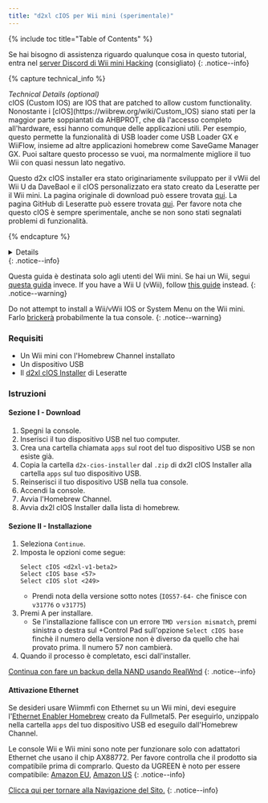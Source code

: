 ```yaml
---
title: "d2xl cIOS per Wii mini (sperimentale)"
---
```


{% include toc title="Table of Contents" %}

Se hai bisogno di assistenza riguardo qualunque cosa in questo tutorial, entra nel [server Discord di Wii mini Hacking](https://discord.gg/6ryxnkS) (consigliato)
{: .notice--info}

{% capture technical_info %}
<summary><em>Technical Details (optional)</em></summary>
cIOS (Custom IOS) are IOS that are patched to allow custom functionality. Nonostante i [cIOS](https://wiibrew.org/wiki/Custom_IOS) siano stati per la maggior parte soppiantati da AHBPROT, che dà l'accesso completo all'hardware, essi hanno comunque delle applicazioni utili. Per esempio, questo permette la funzionalità di USB loader come USB Loader GX e WiiFlow, insieme ad altre applicazioni homebrew come SaveGame Manager GX. Puoi saltare questo processo se vuoi, ma normalmente migliore il tuo Wii con quasi nessun lato negativo.

Questo d2x cIOS installer era stato originariamente sviluppato per il vWii del Wii U da DaveBaol e il cIOS personalizzato era stato creato da Leseratte per il Wii mini. La pagina originale di download può essere trovata [qui](https://wii.leseratte10.de/d2xl-cIOS/). La pagina GitHub di Leseratte può essere trovata [qui](https://github.com/Leseratte10/d2xl-cios). Per favore nota che questo cIOS è sempre sperimentale, anche se non sono stati segnalati problemi di funzionalità.

{% endcapture %}
<details>{{ technical_info | markdownify }}</details>
{: .notice--info}

Questa guida è destinata solo agli utenti del Wii mini. Se hai un Wii, segui [questa guida](cios) invece. If you have a Wii U (vWii), follow [this guide](cios-vwii) instead.
{: .notice--warning}

Do not attempt to install a Wii/vWii IOS or System Menu on the Wii mini. Farlo [brickerà](bricks#ios-brick) probabilmente la tua console.
{: .notice--warning}

### Requisiti

* Un Wii mini con l'Homebrew Channel installato
* Un dispositivo USB
* Il [d2xl cIOS Installer](/assets/files/d2xl_wii_mini_cIOS_installer_v1_beta2.zip) di Leseratte

### Istruzioni

#### Sezione I - Download

1. Spegni la console.
1. Inserisci il tuo dispositivo USB nel tuo computer.
1. Crea una cartella chiamata `apps` sul root del tuo dispositivo USB se non esiste già.
1. Copia la cartella `d2x-cios-installer` dal `.zip` di dx2l cIOS Installer alla cartella `apps` sul tuo dispositivo USB.
1. Reinserisci il tuo dispositivo USB nella tua console.
1. Accendi la console.
1. Avvia l'Homebrew Channel.
1. Avvia dx2l cIOS Installer dalla lista di homebrew.

#### Sezione II - Installazione

1. Seleziona `Continue`.
1. Imposta le opzioni come segue:
    ```
    Select cIOS <d2xl-v1-beta2>
    Select cIOS base <57>
    Select cIOS slot <249>
    ```
    + Prendi nota della versione sotto notes (`IOS57-64-` che finisce con `v31776` o `v31775`)
1. Premi A per installare.
    + Se l'installazione fallisce con un errore `TMD version mismatch`, premi sinistra o destra sul +Control Pad sull'opzione `Select cIOS base` finchè il numero della versione non è diverso da quello che hai provato prima. Il numero 57 non cambierà.
1. Quando il processo è completato, esci dall'installer.

[Continua con fare un backup della NAND usando RealWnd](wnd-mini)
{: .notice--info}

#### Attivazione Ethernet

Se desideri usare Wiimmfi con Ethernet su un Wii mini, devi eseguire l'[Ethernet Enabler Homebrew](/assets/files/Wii_Mini_Ethernet_Enable.zip) creato da Fullmetal5. Per eseguirlo, unzippalo nella cartella `apps` del tuo dispositivo USB ed eseguilo dall'Homebrew Channel.

Le console Wii e Wii mini sono note per funzionare solo con adattatori Ethernet che usano il chip AX88772. Per favore controlla che il prodotto sia compatibile prima di comprarlo. Questo da UGREEN è noto per essere compatibile: [Amazon EU](https://www.amazon.de/dp/B00MYT481C), [Amazon US](https://a.co/d/3OcSJDS)
{: .notice--info}

[Clicca qui per tornare alla Navigazione del Sito.](site-navigation)
{: .notice--info}
